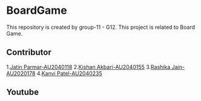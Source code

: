 # BoardGame
This repository is created by group-11 - G12. This project is related to Board Game.

Contributor
---

1.[Jatin Parmar-AU2040118](https://github.com/Jatin-parmar)
2.[Kishan Akbari-AU2040155](https://github.com/kishanakbari8888)
3.[Rashika Jain-AU2020178](https://github.com/kanvipatel16)
4.[Kanvi Patel-AU2040235](https://github.com/kanvipatel16)



Youtube
---








